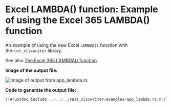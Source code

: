# Excel LAMBDA() function: Example of using the Excel 365 LAMBDA() function

An example of using the new Excel `LAMBDA()` function with the`rust_xlsxwriter`
library.

See also [The Excel 365 LAMBDA() function](../formulas/dynamic_arrays.md#the-excel-365-lambda-function).

**Image of the output file:**

![Image of output from app_lambda.rs](../../images/app_lambda.png)

**Code to generate the output file:**

```rust
{{#rustdoc_include ../../../rust_xlsxwriter/examples/app_lambda.rs:8:}}
```
